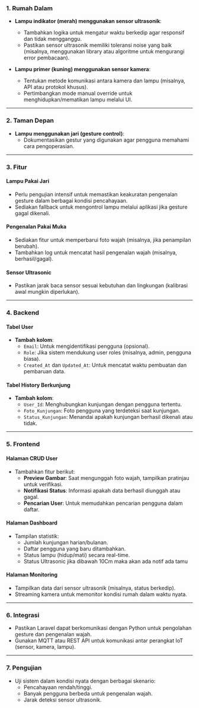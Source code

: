 ### **1. Rumah Dalam**
- **Lampu indikator (merah) menggunakan sensor ultrasonik**:
  - Tambahkan logika untuk mengatur waktu berkedip agar responsif dan tidak mengganggu.
  - Pastikan sensor ultrasonik memiliki toleransi noise yang baik (misalnya, menggunakan library atau algoritme untuk mengurangi error pembacaan).

- **Lampu primer (kuning) menggunakan sensor kamera**:
  - Tentukan metode komunikasi antara kamera dan lampu (misalnya, API atau protokol khusus).
  - Pertimbangkan mode manual override untuk menghidupkan/mematikan lampu melalui UI.

---

### **2. Taman Depan**
- **Lampu menggunakan jari (gesture control)**:
   - Dokumentasikan gestur yang digunakan agar pengguna memahami cara pengoperasian.

---

### **3. Fitur**
#### **Lampu Pakai Jari**
- Perlu pengujian intensif untuk memastikan keakuratan pengenalan gesture dalam berbagai kondisi pencahayaan.
- Sediakan fallback untuk mengontrol lampu melalui aplikasi jika gesture gagal dikenali.

#### **Pengenalan Pakai Muka**
- Sediakan fitur untuk memperbarui foto wajah (misalnya, jika penampilan berubah).
- Tambahkan log untuk mencatat hasil pengenalan wajah (misalnya, berhasil/gagal).

#### **Sensor Ultrasonic**
- Pastikan jarak baca sensor sesuai kebutuhan dan lingkungan (kalibrasi awal mungkin diperlukan).

---

### **4. Backend**
#### **Tabel User**
- **Tambah kolom**:
  - `Email`: Untuk mengidentifikasi pengguna (opsional).
  - `Role`: Jika sistem mendukung user roles (misalnya, admin, pengguna biasa).
  - `Created_At` dan `Updated_At`: Untuk mencatat waktu pembuatan dan pembaruan data.

#### **Tabel History Berkunjung**
- **Tambah kolom**:
  - `User_Id`: Menghubungkan kunjungan dengan pengguna tertentu.
  - `Foto_Kunjungan`: Foto pengguna yang terdeteksi saat kunjungan.
  - `Status_Kunjungan`: Menandai apakah kunjungan berhasil dikenali atau tidak.

---

### **5. Frontend**
#### **Halaman CRUD User**
- Tambahkan fitur berikut:
  - **Preview Gambar**: Saat mengunggah foto wajah, tampilkan pratinjau untuk verifikasi.
  - **Notifikasi Status**: Informasi apakah data berhasil diunggah atau gagal.
  - **Pencarian User**: Untuk memudahkan pencarian pengguna dalam daftar.

#### **Halaman Dashboard**
- Tampilan statistik:
  - Jumlah kunjungan harian/bulanan.
  - Daftar pengguna yang baru ditambahkan.
  - Status lampu (hidup/mati) secara real-time.
  - Status Ultrasonic jika dibawah 10Cm maka akan ada notif ada tamu 

#### **Halaman Monitoring**
- Tampilkan data dari sensor ultrasonik (misalnya, status berkedip).
- Streaming kamera untuk memonitor kondisi rumah dalam waktu nyata.

---

### **6. Integrasi**
- Pastikan Laravel dapat berkomunikasi dengan Python untuk pengolahan gesture dan pengenalan wajah.
- Gunakan MQTT atau REST API untuk komunikasi antar perangkat IoT (sensor, kamera, lampu).

---

### **7. Pengujian**
- Uji sistem dalam kondisi nyata dengan berbagai skenario:
  - Pencahayaan rendah/tinggi.
  - Banyak pengguna berbeda untuk pengenalan wajah.
  - Jarak deteksi sensor ultrasonik.
